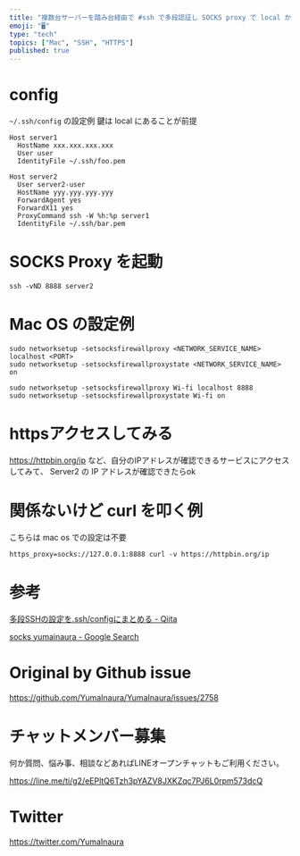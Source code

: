 ```yaml
---
title: "複数台サーバーを踏み台経由で #ssh で多段認証し SOCKS proxy で local から #https アクセスすることは可能なの"
emoji: "🖥"
type: "tech"
topics: ["Mac", "SSH", "HTTPS"]
published: true
---
```


# config 

`~/.ssh/config` の設定例
鍵は local にあることが前提

```
Host server1
  HostName xxx.xxx.xxx.xxx
  User user
  IdentityFile ~/.ssh/foo.pem

Host server2
  User server2-user
  HostName yyy.yyy.yyy.yyy
  ForwardAgent yes
  ForwardX11 yes
  ProxyCommand ssh -W %h:%p server1
  IdentityFile ~/.ssh/bar.pem
```

# SOCKS Proxy を起動

```
ssh -vND 8888 server2
```

# Mac OS の設定例

```
sudo networksetup -setsocksfirewallproxy <NETWORK_SERVICE_NAME> localhost <PORT>
sudo networksetup -setsocksfirewallproxystate <NETWORK_SERVICE_NAME> on
```

```
sudo networksetup -setsocksfirewallproxy Wi-fi localhost 8888
sudo networksetup -setsocksfirewallproxystate Wi-fi on
```

# httpsアクセスしてみる

https://httpbin.org/ip など、自分のIPアドレスが確認できるサービスにアクセスしてみて、 Server2 の IP アドレスが確認できたらok

# 関係ないけど curl を叩く例

こちらは mac os での設定は不要

```
https_proxy=socks://127.0.0.1:8888 curl -v https://httpbin.org/ip
```


# 参考

[多段SSHの設定を.ssh/configにまとめる - Qiita](https://qiita.com/ik-fib/items/12e4fab4478e360a82a1)

[socks yumainaura - Google Search](https://www.google.com/search?q=socks+yumainaura&oq=socks+yumainaura&aqs=chrome..69i57j69i60l3.2294j0j4&sourceid=chrome&ie=UTF-8)


# Original by Github issue

https://github.com/YumaInaura/YumaInaura/issues/2758








<!-- Update From Qiita API -->

# チャットメンバー募集


何か質問、悩み事、相談などあればLINEオープンチャットもご利用ください。

https://line.me/ti/g2/eEPltQ6Tzh3pYAZV8JXKZqc7PJ6L0rpm573dcQ





# Twitter


https://twitter.com/YumaInaura


<!-- Update From Qiita API -->


